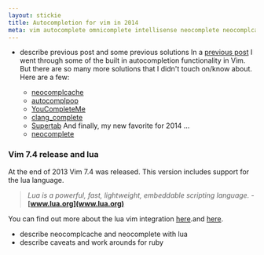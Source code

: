 ```yaml
---
layout: stickie
title: Autocompletion for vim in 2014
meta: vim autocomplete omnicomplete intellisense neocomplete neocomplcache neosnippets
---
```

* describe previous post and some previous solutions
In a [previous post](/2013/1/12/autocompletion-in-vim.html) I went through some of the built in autocompletion functionality in Vim. But there are so many more solutions that I didn't touch on/know about. Here are a few:

  * [neocomplcache](https://github.com/Shougo/neocomplcache.vim)
  * [autocomplpop](https://bitbucket.org/ns9tks/vim-autocomplpop/)
  * [YouCompleteMe](https://github.com/Valloric/YouCompleteMe)
  * [clang_complete](https://github.com/Rip-Rip/clang_complete)
  * [Supertab](https://github.com/ervandew/supertab)
  And finally, my new favorite for 2014 ...
  * [neocomplete]()

### Vim 7.4 release and lua
At the end of 2013 Vim 7.4 was released. This version includes support for the lua language.
> *Lua is a powerful, fast, lightweight, embeddable scripting language.* - __[www.lua.org](www.lua.org)__

You can find out more about the lua vim integration [here](http://ujihisa.blogspot.co.uk/2013/08/iflua-accelerates-vim-scripts.html).and [here](http://vimdoc.sourceforge.net/htmldoc/if_lua.html).

* describe neocomplcache and neocomplete with lua
* describe caveats and work arounds for ruby
